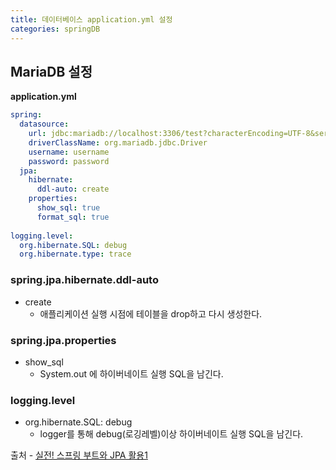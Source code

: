 ```yaml
---
title: 데이터베이스 application.yml 설정 
categories: springDB
---
```


## MariaDB 설정
**application.yml**
```yml
spring:
  datasource:
    url: jdbc:mariadb://localhost:3306/test?characterEncoding=UTF-8&serverTimezone=UTC
    driverClassName: org.mariadb.jdbc.Driver
    username: username
    password: password
  jpa:
    hibernate:
      ddl-auto: create
    properties:
      show_sql: true
      format_sql: true
    
logging.level:
  org.hibernate.SQL: debug
  org.hibernate.type: trace
```
### spring.jpa.hibernate.ddl-auto
+ create
  + 애플리케이션 실행 시점에 테이블을 drop하고 다시 생성한다.

### spring.jpa.properties
+ show_sql
  + System.out 에 하이버네이트 실행 SQL을 남긴다.

### logging.level
+ org.hibernate.SQL: debug
  + logger를 통해 debug(로깅레벨)이상 하이버네이트 실행 SQL을 남긴다.

출처 - [실전! 스프링 부트와 JPA 활용1](https://www.inflearn.com/course/%EC%8A%A4%ED%94%84%EB%A7%81%EB%B6%80%ED%8A%B8-JPA-%ED%99%9C%EC%9A%A9-1/dashboard)
